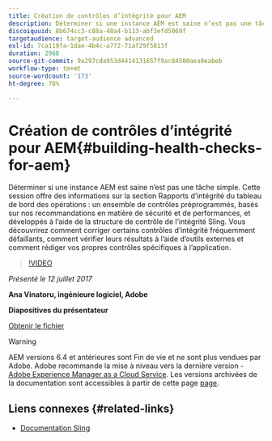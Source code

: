 ```yaml
---
title: Création de contrôles d’intégrité pour AEM
description: Déterminer si une instance AEM est saine n’est pas une tâche simple. Cette session communiquera des informations sur la section Rapports d’intégrité du tableau de bord des opérations.
discoiquuid: 8b674cc3-c88a-48a4-b113-abf3efd5069f
targetaudience: target-audience advanced
exl-id: 7ca119fa-1dae-4b4c-a772-71af29f5813f
duration: 2968
source-git-commit: 9a297cda953d4414131657f9ac84580aea0eabeb
workflow-type: tm+mt
source-wordcount: '173'
ht-degree: 76%

---
```


# Création de contrôles d’intégrité pour AEM{#building-health-checks-for-aem}

Déterminer si une instance AEM est saine n’est pas une tâche simple. Cette session offre des informations sur la section Rapports d’intégrité du tableau de bord des opérations : un ensemble de contrôles préprogrammés, basés sur nos recommandations en matière de sécurité et de performances, et développés à l’aide de la structure de contrôle de l’intégrité Sling. Vous découvrirez comment corriger certains contrôles d’intégrité fréquemment défaillants, comment vérifier leurs résultats à l’aide d’outils externes et comment rédiger vos propres contrôles spécifiques à l’application.

>[!VIDEO](https://video.tv.adobe.com/v/19026/?quality=9)

*Présenté le 12 juillet 2017*

**Ana Vinatoru, ingénieure logiciel, Adobe**

**Diapositives du présentateur**

[Obtenir le fichier](assets/aem-gems-health-checks-for-aem.pdf)

>[!WARNING]
>
>AEM versions 6.4 et antérieures sont Fin de vie et ne sont plus vendues par Adobe.  Adobe recommande la mise à niveau vers la dernière version - [Adobe Experience Manager as a Cloud Service](https://experienceleague.adobe.com/docs/experience-manager-cloud-service.html?lang=fr).  Les versions archivées de la documentation sont accessibles à partir de cette page [page](https://experienceleague.adobe.com/docs/experience-manager-release-information/aem-release-updates/previous-updates/aem-previous-versions.html?lang=fr).

## Liens connexes {#related-links}

* [Documentation Sling](https://sling.apache.org/documentation/bundles/sling-health-check-tool.html)
